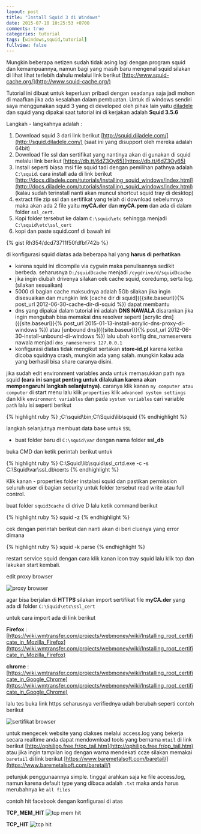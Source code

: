 ```yaml
---
layout: post
title: "Install Squid 3 di Windows"
date: 2015-07-10 10:25:53 +0700
comments: true
categories: tutorial
tags: [windows,squid,tutorial]
fullview: false
---
```

Mungkin beberapa netizen sudah tidak asing lagi dengan program squid dan kemampuannya, namun bagi yang masih baru mengenal squid silakan di lihat lihat terlebih dahulu melalui link berikut [http://www.squid-cache.org/](http://www.squid-cache.org/)

Tutorial ini dibuat untuk keperluan pribadi dengan seadanya saja jadi mohon di maafkan jika ada kesalahan dalam pembuatan. Untuk di windows sendiri saya menggunakan squid 3 yang di developed oleh pihak lain yaitu [diladele](http://squid.diladele.com/) dan squid yang dipakai saat tutorial ini di kerjakan adalah **Squid 3.5.6**

Langkah - langkahnya adalah :

1. Download squid 3 dari link berikut [http://squid.diladele.com/](http://squid.diladele.com/) (saat ini yang disupport oleh mereka adalah 64bit)
2. Download file ssl dan sertifikat yang nantinya akan di gunakan di squid melalui link berikut [https://db.tt/6dZ3Oy65](https://db.tt/6dZ3Oy65)
3. Install seperti biasa msi file squid tadi dengan pemilihan pathnya adalah `C:\squid`. cara install ada di link berikut [http://docs.diladele.com/tutorials/installing_squid_windows/index.html](http://docs.diladele.com/tutorials/installing_squid_windows/index.html) (kalau sudah terinstall nanti akan muncul shortcut squid tray di desktop) 
4. extract file zip ssl dan sertifikat yang telah di download sebelumnya maka akan ada 2 file yaitu **myCA.der** dan **myCA.pem** dan ada di dalam folder `ssl_cert`. 
5. Kopi folder tersebut ke dalam `C:\squid\etc` sehingga menjadi `C:\squid\etc\ssl_cert`
6. kopi dan paste squid.conf di bawah ini

{% gist Rh354/dcd73711f50fdfbf742b %}

di konfigurasi squid diatas ada beberapa hal yang **harus di perhatikan**

- karena squid ini dicompile via cygwin maka penulisannya sedikit berbeda. seharusnya `D:/squid3cache` menjadi `/cygdrive/d/squid3cache`
- jika ingin diubah drivenya silakan cek cache squid, coredump, serta log. (silakan sesuaikan)
- 5000 di bagian cache maksudnya adalah 5Gb silakan jika ingin disesuaikan dan mungkin link [cache dir di squid]({{site.baseurl}}{% post_url 2012-06-30-cache-dir-di-squid %}) dapat membantu
- dns yang dipakai dalam tutorial ini adalah **DNS NAWALA** disarankan jika ingin mengubah bisa memakai dns resolver seperti [acrylic dns]({{site.baseurl}}{% post_url 2015-01-13-install-acrylic-dns-proxy-di-windows %}) atau [unbound dns]({{site.baseurl}}{% post_url 2012-06-30-install-unbound-di-windows %}) lalu ubah konfig dns_nameservers nawala menjadi `dns_nameservers 127.0.0.1`
- konfigurasi diatas tidak mengikut sertakan **store-id.pl** karena ketika dicoba squidnya crash, mungkin ada yang salah. mungkin kalau ada yang berhasil bisa share caranya disini.

jika sudah edit environment variables anda untuk memasukkan path nya squid **(cara ini sangat penting untuk dilakukan karena akan mempengaruhi langkah selanjutnya)**. caranya klik kanan `my computer atau computer` di start menu lalu klik `properties` klik `advanced system settings` dan klik `environment variables` dan pada `system variables` cari variable `path` lalu isi seperti berikut

{% highlight ruby %}
;C:\squid\bin;C:\Squid\lib\squid
{% endhighlight %}

langkah selanjutnya membuat data base untuk `SSL`

- buat folder baru di `C:\squid\var` dengan nama folder **ssl_db**

buka CMD dan ketik perintah berikut untuk 

{% highlight ruby %}
C:\Squid\lib\squid\ssl_crtd.exe -c -s C:\Squid\var\ssl_db\certs
{% endhighlight %}

Klik kanan - properties folder instalasi squid dan pastikan permission seluruh user di bagian security untuk folder tersebut read write atau full control.

buat folder `squid3cache` di drive D lalu ketik command berikut

{% highlight ruby %}
squid -z
{% endhighlight %}

cek dengan perintah berikut dan nanti akan di beri cluenya yang error dimana

{% highlight ruby %}
squid -k parse
{% endhighlight %}

restart service squid dengan cara klik kanan icon tray squid lalu klik top dan lakukan start kembali.

edit proxy browser

![proxy browser](http://s6.postimg.org/bqy7nj8ox/browser_proxy.png)

agar bisa berjalan di **HTTPS** silakan import sertifikat file **myCA.der** yang ada di folder `C:\Squid\etc\ssl_cert`

untuk cara import ada di link berikut

**Firefox** : [https://wiki.wmtransfer.com/projects/webmoney/wiki/Installing_root_certificate_in_Mozilla_Firefox](https://wiki.wmtransfer.com/projects/webmoney/wiki/Installing_root_certificate_in_Mozilla_Firefox)

**chrome**	: [https://wiki.wmtransfer.com/projects/webmoney/wiki/Installing_root_certificate_in_Google_Chrome](https://wiki.wmtransfer.com/projects/webmoney/wiki/Installing_root_certificate_in_Google_Chrome)

lalu tes buka link https seharusnya verifiednya udah berubah seperti contoh berikut

![sertifikat browser](http://s6.postimg.org/ovzhmwhmp/verified.png)

untuk mengecek website yang diakses melalui access.log yang bekerja secara realtime anda dapat mendownload tools yang bernama `mtail` di link berikut [http://ophilipp.free.fr/op_tail.htm](http://ophilipp.free.fr/op_tail.htm) atau jika ingin tampilan log dengan warna mendekati ccze silakan memakai `baretail` di link berikut [https://www.baremetalsoft.com/baretail/](https://www.baremetalsoft.com/baretail/) 

petunjuk penggunaannya simple. tinggal arahkan saja ke file access.log, namun karena default type yang dibaca adalah `.txt` maka anda harus merubahnya ke `all files`

contoh hit facebook dengan konfigurasi di atas

**TCP_MEM_HIT**
![tcp mem hit](http://s6.postimg.org/dd4loaaf5/tcp_mem_hit.png)

**TCP_HIT**
![tcp hit](http://s6.postimg.org/9uslrw9j5/tcp_hit.png)

